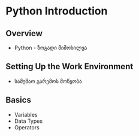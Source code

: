 # Python Introduction

## Overview
- Python - ზოგადი მიმოხილვა

## Setting Up the Work Environment
- სამუშაო გარემოს მოწყობა

## Basics
- Variables
- Data Types
- Operators
  
